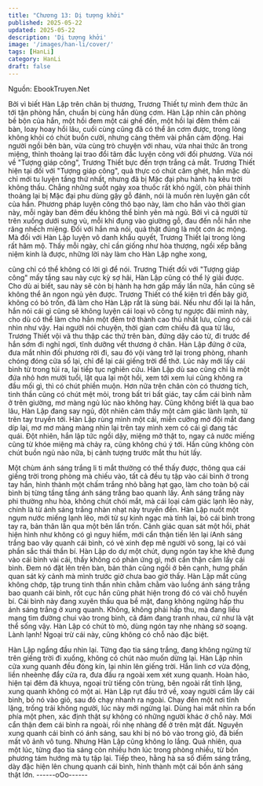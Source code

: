 ```yaml
---
title: "Chương 13: Dị tượng khởi"
published: 2025-05-22
updated: 2025-05-22
description: 'Dị tượng khởi'
image: '/images/han-li/cover/'
tags: [HanLi]
category: HanLi
draft: false
---
```


Nguồn: EbookTruyen.Net

Bởi vì biết Hàn Lập trên chân bị thương, Trương Thiết tự mình
đem thức ăn tới tận phòng hắn, chuẩn bị cùng hắn dùng cơm.
Hàn Lập nhìn căn phòng bề bộn của hắn, một hồi đem một cái
ghế đến, một hồi lại đêm thêm cái bàn, loay hoay hồi lâu, cuối
cùng cũng đã có thể ăn cơm được, trong lòng không khỏi có chút
buồn cười, nhưng càng thêm vài phần cảm động.
Hai người ngồi bên bàn, vừa cùng trò chuyện với nhau, vừa nhai
thức ăn trong miệng, thỉnh thoảng lại trao đổi tâm đắc luyện công
với đối phương.
Vừa nói về "Tượng giáp công", Trương Thiết bực đến trợn trắng
cả mắt.
Trương Thiết hiện tại đối với "Tượng giáp công", quả thực có chút
căm ghét, hắn mặc dù chỉ mới tu luyện tầng thứ nhất, nhưng đã bị
Mặc đại phu hành hạ kêu trời không thấu. Chẳng những suốt
ngày xoa thuốc rất khó ngửi, còn phải thỉnh thoảng lại bị Mặc đại
phu dùng gậy gỗ đánh, nói là muốn rèn luyện gân cốt của hắn.
Phương pháp luyện công thô bạo này, làm cho hắn vào thời gian
này, mỗi ngày ban đêm đều không thể bình yên mà ngủ. Bởi vì cả
người từ trên xuống dưới sưng vù, mỗi khi đụng vào giường gỗ,
đau đến nỗi hắn nhe răng nhếch miệng.
Đối với hắn mà nói, quả thật đúng là một cơn ác mộng.
Mà đối với Hàn Lập luyện vô danh khẩu quyết, Trương Thiết lại
trong lòng rất hâm mộ.
Thấy mỗi ngày, chỉ cần giống như hòa thượng, ngồi xếp bằng
niệm kinh là được, những lời này làm cho Hàn Lập nghe xong,

cũng chỉ có thể không có lời gì để nói.
Trương Thiết đối với "Tượng giáp công" mấy tầng sau này cực kỳ
sợ hãi, Hàn Lập cũng có thể lý giải được. Cho dù ai biết, sau này
sẽ còn bị hành hạ hơn gấp mấy lần nữa, hắn cũng sẽ không thể
ăn ngon ngủ yên được.
Trương Thiết có thể kiên trì đến bây giờ, không có bỏ trốn, đã làm
cho Hàn Lập rất là sùng bái.
Nếu như đổi lại là hắn, hắn nói cái gì cũng sẽ không luyện cái loại
võ công tự ngược đãi mình này, cho dù có thể làm cho hắn một
đêm trở thành cao thủ nhất lưu, cũng có cái nhìn như vậy.
Hai người nói chuyện, thời gian cơm chiều đã qua từ lâu, Trương
Thiết vội vã thu thập các thứ trên bàn, đứng dậy cáo từ, đi trước
để hắn sớm đi nghỉ ngơi, tĩnh dưỡng vết thương ở chân.
Hàn Lập đứng ở cửa, đưa mắt nhìn đối phương rời đi, sau đó vội
vàng trở lại trong phòng, nhanh chóng đóng cửa sổ lại, chỉ để lại
cái giếng trời để thở. Lúc này mới lấy cái bình từ trong túi ra, lại
tiếp tục nghiên cứu.
Hàn Lập dù sao cũng chỉ là một đứa nhỏ hơn mười tuổi, lật qua
lại một hồi, xem tới xem lui cũng không ra đầu mối gì, thì có chút
phiền muộn. Hơn nữa trên chân còn có thương tích, tinh thần
cũng có chút mệt mỏi, trong bất tri bất giác, tay cầm cái bình nằm
ở trên giường, mơ màng ngủ lúc nào không hay.
Cũng không biết là qua bao lâu, Hàn Lập đang say ngủ, đột nhiên
cảm thấy một cảm giác lành lạnh, từ trên tay truyền tới.
Hàn Lập rùng mình một cái, miễn cưỡng mở đội mắt đang díp lại,
mơ mơ màng màng nhìn lại trên tay mình xem có cái gì đang tác
quái.
Đột nhiên, hắn lập tức ngồi dậy, miệng mở thật to, ngay cả nước
miếng cũng từ khóe miệng mà chảy ra, cũng không chú ý tới. Hắn
cũng không còn chút buồn ngủ nào nữa, bị cảnh tượng trước mắt
thu hút lấy.

Một chùm ánh sáng trắng li ti mắt thường có thể thấy được, thông
qua cái giếng trời trong phòng mà chiếu vào, tất cả đều tụ tập vào
cái bình ở trong tay hắn, hình thành một chấm trắng nhỏ bằng hạt
gạo, làm cho toàn bộ cái bình bị từng tầng tầng ánh sáng trắng
bao quanh lấy.
Ánh sáng trắng này phi thường nhu hòa, không chút chói mắt, mà
cái loại cảm giác lạnh lẽo này, chính là từ ánh sáng trắng nhàn
nhạt này truyền đến.
Hàn Lập nuốt một ngụm nước miếng lạnh lẽo, mới từ sự kinh
ngạc mà tỉnh lại, bỏ cái bình trong tay ra, bản thân lăn qua một
bên lẩn trốn.
Cảnh giác quan sát một hồi, phát hiện hình như không có gì nguy
hiểm, mới cẩn thận tiến lên lại
íAnh sáng trắng bao vây quanh cái bình, có vẻ xinh đẹp mê người
vô song, lại có vài phần sắc thái thần bí.
Hàn Lập do dự một chút, dụng ngón tay khe khẽ đụng vào cái
bình vài cái, thấy không có phản ứng gì, mới cẩn thận cầm lấy cái
bình. Đem nó đặt lên trên bàn, bản thân cũng ngồi ở bên cạnh,
hưng phấn quan sát kỳ cảnh mà mình trước giờ chưa bao giờ
thấy.
Hàn Lập mắt cũng không chớp, tập trung tinh thần nhìn chằm
chằm vào luồng ánh sáng trắng bao quanh cái bình, rốt cục hắn
cũng phát hiện trong đó có vài chỗ huyền bí.
Cái bình này đang xuyên thấu qua bề mặt, đang không ngừng
hấp thu ánh sáng trắng ở xung quanh. Không, không phải hấp
thu, mà đang liều mạng tìm đường chui vào trong bình, cả đám
đang tranh nhau, cứ như là vật thể sống vậy.
Hàn Lập có chút tò mò, dùng ngón tay nhẹ nhàng sờ soạng.
Lành lạnh! Ngoại trừ cái này, cũng không có chỗ nào đặc biệt.

Hàn Lập ngẩng đầu nhìn lại.
Từng đạo tia sáng trắng, đang không ngừng từ trên giếng trời đi
xuống, không có chút nào muốn dừng lại.
Hàn Lập nhìn cửa xung quanh đều đóng kín, lại nhìn lên giếng
trời.
Hắn linh cơ vừa động, liền nheènhẹ đẩy cửa ra, đưa đầu ra ngoài
xem xét xung quanh.
Hoàn hảo, hiện tại đêm đã khuya, ngoại trừ tiếng côn trùng, bên
ngoài rất tĩnh lặng, xung quanh không có một ai.
Hàn Lập rụt đầu trở về, xoay người cầm lấy cái bình, bỏ nó vào
giỏ, sau đó chạy nhanh ra ngoài.
Chạy đến một nơi tĩnh lặng, trống trải không người, lúc này mới
ngừng lại.
Dùng hai mắt nhìn ra bốn phía một phen, xác định thật sự không
có những người khác ở chỗ này. Mới cẩn thận đem cái bình ra
ngoài, rồi nhẹ nhàng để ở trên mặt đất.
Nguyên xung quanh cái bình có ánh sáng, sau khi bị nó bỏ vào
trong giỏ, đã biến mất vô ảnh vô tung.
Nhưng Hàn Lập cũng không lo lắng.
Quả nhiên, qua một lúc, từng đạo tia sáng còn nhiều hơn lúc
trong phòng nhiều, từ bốn phương tám hướng mà tụ tập lại. Tiếp
theo, hằng hà sa số điểm sáng trắng, dày đặc hiện lên chung
quanh cái bình, hình thành một cái bồn ánh sáng thật lớn.
------oOo------
